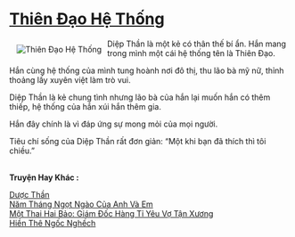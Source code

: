 <a href="https://utruyen.com/thien-dao-he-thong/17555/" title="Thiên Đạo Hệ Thống"><h1>Thiên Đạo Hệ Thống</h1></a><div style="display:table"><img align="right" style="float: left; padding: 10px;" src="https://utruyen.com/images/story/200x260/thien-dao-he-thong.jpg" alt="Thiên Đạo Hệ Thống">Diệp Thần là một kẻ có thân thế bí ẩn. Hắn mang trong mình một cái hệ thống tên là Thiên Đạo.<p></p>Hắn cùng hệ thống của mình tung hoành nơi đô thị, thu lão bà mỹ nữ, thỉnh thoảng lấy xuyên việt làm trò vui.<p></p>Diệp Thần là kẻ chung tình nhưng lão bà của hắn lại muốn hắn có thêm thiếp, hệ thống của hắn xúi hắn thêm gia.<p></p>Hắn đây chính là vì đáp ứng sự mong mỏi của mọi người.<p></p>Tiêu chí sống của Diệp Thần rất đơn giản: “Một khi bạn đã thích thì tôi chiều.”</div><p><br><b>Truyện Hay Khác :</b></p><a href="https://utruyen.com/duoc-than/2038/" alt="Dược Thần">Dược Thần</a><br/><a href="https://truyenngontinhay.wordpress.com/2019/10/03/nam-thang-ngot-ngao-cua-anh-va-em/" alt="Năm Tháng Ngọt Ngào Của Anh Và Em">Năm Tháng Ngọt Ngào Của Anh Và Em</a><br/><a href="https://github.com/quanluxury/truyenhot/tree/master/truyenhay/16760/" alt="Một Thai Hai Bảo: Giám Đốc Hàng Tỉ Yêu Vợ Tận Xương">Một Thai Hai Bảo: Giám Đốc Hàng Tỉ Yêu Vợ Tận Xương</a><br/><a href="https://github.com/quanluxury/ngontinhhot/tree/master/truyenhay/20433/" alt="Hiền Thê Ngốc Nghếch">Hiền Thê Ngốc Nghếch</a><br/>